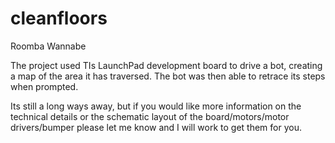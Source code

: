 # cleanfloors
Roomba Wannabe

The project used TIs LaunchPad development board to drive a bot, creating a map of the area it has traversed.
The bot was then able to retrace its steps when prompted.

Its still a long ways away, but if you would like more information on the technical details or the 
schematic layout of the board/motors/motor drivers/bumper please let me know and I will work to get them
for you. 
